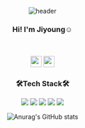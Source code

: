 <div align="center">

![header](https://capsule-render.vercel.app/api?type=waving&color=bbdefb&height=250&text=Welcome!&animation=fadeIn&fontColor=ffffff&fontAlignY=35&desc=JiYoung's%20GitHub&descAlign=65&descAlignY=50)

### Hi! I'm Jiyoung☺
<br/>
<br />
 <a href="https://yj-zero.tistory.com/" target="_blank"><img height="25" src="https://img.shields.io/badge/BLOG-000000?style=flat-square&logo=tistory&logoColor=white"/></a> 
 <a href="https://drive.google.com/file/d/17yRcNWB_bCFhvVSfcg8nY3aCk9-5Nrh-/view?usp=sharing"><img height="25" src="https://img.shields.io/badge/Resume-1a237e?style=for-the-badge&logoColor=white"></a>


### 🛠Tech Stack🛠
 
 <img src="https://img.shields.io/badge/JavaScript-F7DF1E?style=for-the-badge&logo=JavaScript&logoColor=black"> <img src="https://img.shields.io/badge/TypeScript-3178C6?style=for-the-badge&logo=TypeScript&logoColor=black"> <img src="https://img.shields.io/badge/React-61DAFB?style=for-the-badge&logo=React&logoColor=black"> <img src="https://img.shields.io/badge/CSS-1572B6?style=for-the-badge&logo=CSS3&logoColor=black"> <img src="https://img.shields.io/badge/HTML-E34F26?style=for-the-badge&logo=HTML5&logoColor=black">
 
 
 
 ![Anurag's GitHub stats](https://github-readme-stats.vercel.app/api?username=YJZero&show_icons=true&theme=radical)
 </div>
